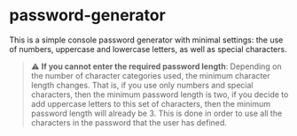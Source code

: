 password-generator
==================

This is a simple console password generator with minimal settings: the use of numbers, uppercase and lowercase letters, as well as special characters.

> :warning: **If you cannot enter the required password length**: Depending on the number of character categories used, the minimum character length changes. That is, if you use only numbers and special characters, then the minimum password length is two, if you decide to add uppercase letters to this set of characters, then the minimum password length will already be 3. This is done in order to use all the characters in the password that the user has defined.
